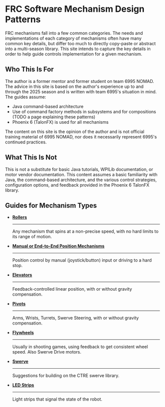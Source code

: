 # FRC Software Mechanism Design Patterns

FRC mechanisms fall into a few common categories. The needs and implementations of each category of mechanisms often have many common key details, but differ too much to directly copy-paste or abstract into a multi-season library. This site intends to capture the key details in order to help guide controls implementation for a given mechanism.

## Who This Is For

The author is a former mentor and former student on team 6995 NOMAD. The advice in this site is based on the author's experience up to and through the 2025 season and is written with team 6995's situation in mind. The guides assume:

* Java command-based architecture
* Use of command factory methods in subsystems and for compositions (TODO a page explaining these patterns)
* Phoenix 6 (TalonFX) is used for all mechanisms

The content on this site is the opinion of the author and is not official training material of 6995 NOMAD, nor does it necessarily represent 6995's continued practices.

## What This Is Not

This is not a substitute for basic Java tutorials, WPILib documentation, or motor vendor documentation. This content assumes a basic familiarity with Java, the command-based architecture, and the various control strategies, configuration options, and feedback provided in the Phoenix 6 TalonFX library.

## Guides for Mechanism Types

<div class="grid cards" markdown>

-   [__Rollers__](./mechanisms/rollers.md)

    ---

    Any mechanism that spins at a non-precise speed, with no hard limits to its range of motion.


-   [__Manual or End-to-End Position Mechanisms__](./mechanisms/manual.md)

    ---
    Position control by manual (joystick/button) input or driving to a hard stop.
    


-   [__Elevators__](./mechanisms/elevators.md)

    ---

    Feedback-controlled linear position, with or without gravity compensation.



-   [__Pivots__](./mechanisms/pivots.md)

    ---

    Arms, Wrists, Turrets, Swerve Steering, with or without gravity compensation.


-   [__Flywheels__](./mechanisms/flywheels.md)

    ---

    Usually in shooting games, using feedback to get consistent wheel speed. Also Swerve Drive motors.



-   [__Swerve__](./mechanisms/swerve.md)

    ---

    Suggestions for building on the CTRE swerve library.

-   [__LED Strips__](./mechanisms/leds.md)

    ---

    Light strips that signal the state of the robot.

</div>
